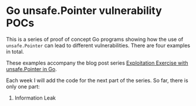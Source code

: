 # Go unsafe.Pointer vulnerability POCs

This is a series of proof of concept Go programs showing how the use of `unsafe.Pointer` can lead
to different vulnerabilities. There are four examples in total.

These examples accompany the blog post series [Exploitation Exercise with unsafe.Pointer in Go](https://dev.to/jlauinger/exploitation-exercise-with-unsafe-pointer-in-go-information-leakage-part-1).

Each week I will add the code for the next part of the series. So far, there is only one part:

 1. Information Leak
